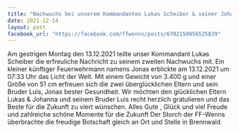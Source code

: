 ```yaml
---
title: "Nachwuchs bei unserem Kommandanten Lukas Scheiber & seiner Johanna"
date: 2021-12-14
layout: post
facebook_url: "https://facebook.com/ffwenns/posts/6702158956525839"
---
```


Am gestrigen Montag den 13.12.2021 teilte unser Kommandant Lukas Scheiber die erfreuliche Nachricht zu seinem zweiten Nachwuchs mit. Ein kleiner künftiger Feuerwehrmann namens Jonas erblickte am 13.12.2021 um 07:33 Uhr das Licht der Welt. Mit einem Gewicht von 3.400 g und einer Größe von 51 cm erfreuen sich die zwei überglücklichen Eltern und sein Bruder Luis, Jonas bester Gesundheit. Wir möchten den glücklichen Eltern Lukas & Johanna und seinem Bruder Luis recht herzlich gratulieren und das Beste für die Zukunft zu viert wünschen. Alles Gute , Glück und viel Freude und zahlreiche schöne Momente für die Zukunft 
Der Storch der FF-Wenns überbrachte die freudige Botschaft gleich an Ort und Stelle in Brennwald